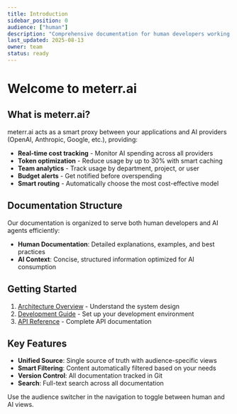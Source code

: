 ```yaml
---
title: Introduction
sidebar_position: 0
audience: ["human"]
description: "Comprehensive documentation for human developers working with meterr.ai"
last_updated: 2025-08-13
owner: team
status: ready
---
```


# Welcome to meterr.ai

## What is meterr.ai?

meterr.ai acts as a smart proxy between your applications and AI providers (OpenAI, Anthropic, Google, etc.), providing:

- **Real-time cost tracking** - Monitor AI spending across all providers
- **Token optimization** - Reduce usage by up to 30% with smart caching
- **Team analytics** - Track usage by department, project, or user
- **Budget alerts** - Get notified before overspending
- **Smart routing** - Automatically choose the most cost-effective model

## Documentation Structure

Our documentation is organized to serve both human developers and AI agents efficiently:

- **Human Documentation**: Detailed explanations, examples, and best practices
- **AI Context**: Concise, structured information optimized for AI consumption

## Getting Started

1. [Architecture Overview](./architecture.md) - Understand the system design
2. [Development Guide](./development-guide.md) - Set up your development environment
3. [API Reference](./api/overview.md) - Complete API documentation

## Key Features

- **Unified Source**: Single source of truth with audience-specific views
- **Smart Filtering**: Content automatically filtered based on your needs
- **Version Control**: All documentation tracked in Git
- **Search**: Full-text search across all documentation

Use the audience switcher in the navigation to toggle between human and AI views.
